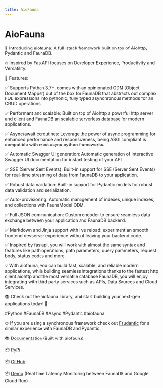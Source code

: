 ```yaml
---
title: AioFauna
---
```

# AioFauna

🚀 Introducing aiofauna: A full-stack framework built on top of Aiohttp, Pydantic and FaunaDB.

🔥 Inspired by FastAPI focuses on Developer Experience, Productivity and Versatility.

🌟 Features:

✅ Supports Python 3.7+, comes with an opinionated ODM (Object Document Mapper) out of the box for FaunaDB that abstracts out complex FQL expressions into pythonic, fully typed asynchronous methods for all CRUD operations.

✅ Performant and scalable: Built on top of Aiohttp a powerful http server and client and FaunaDB an scalable serverless database for modern applications.

✅ Async/await coroutines: Leverage the power of async programming for enhanced performance and responsiveness, being ASGI compliant is compatible with most async python frameworks.

✅ Automatic Swagger UI generation: Automatic generation of interactive Swagger UI documentation for instant testing of your API.

✅ SSE (Server Sent Events): Built-in support for SSE (Server Sent Events) for real-time streaming of data from FaunaDB to your application.

✅ Robust data validation: Built-in support for Pydantic models for robust data validation and serialization.

✅ Auto-provisioning: Automatic management of indexes, unique indexes, and collections with FaunaModel ODM.

✅ Full JSON communication: Custom encoder to ensure seamless data exchange between your application and FaunaDB backend.

✅ Markdown and Jinja support with live reload: experiment an smooth frontend devserver experience without leaving your backend code.

✅ Inspired by fastapi, you will work with almost the same syntax and features like path operations, path parameters, query parameters, request body, status codes and more.

💡 With aiofauna, you can build fast, scalable, and reliable modern applications, while building seamless integrations thanks to the fastest http client aiohttp and the most versatile database FaunaDB, you will enjoy integrating with third party services such as APIs, Data Sources and Cloud Services.

📚 Check out the aiofauna library, and start building your next-gen applications today! 🚀

#Python #FaunaDB #Async #Pydantic #aiofauna

⚙️ If you are using a synchronous framework check out [Faudantic](https://github.com/obahamonde/faudantic) for a similar experience with FaunaDB and Pydantic.

📚 [Documentation](https://obahamonde-aiofauna-docs.smartpro.solutions) (Built with aiofauna)

📦 [PyPi](https://pypi.org/project/aiofauna/)

📦 [GitHub](https://github.com/obahamonde/aiofauna)

📦 [Demo](https://aiofaunastreams-fwuw7gz7oq-uc.a.run.app/) (Real time Latency Monitoring between FaunaDB and Google Cloud Run)
